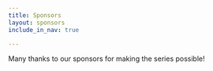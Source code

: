 ```yaml
---
title: Sponsors
layout: sponsors
include_in_nav: true

---
```

Many thanks to our sponsors for making the series possible!
